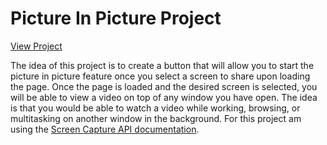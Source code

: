 # Picture In Picture Project

[View Project]()

The idea of this project is to create a button that will allow you to start the picture in picture feature once you select a screen to share upon loading the page.  Once the page is loaded and the desired screen is selected, you will be able to view a video on top of any window you have open. The idea is that you would be able to watch a video while working, browsing, or multitasking on another window in the background. For this project am using the [Screen Capture API documentation](https://developer.mozilla.org/en-US/docs/Web/API/Screen_Capture_API/Using_Screen_Capture).